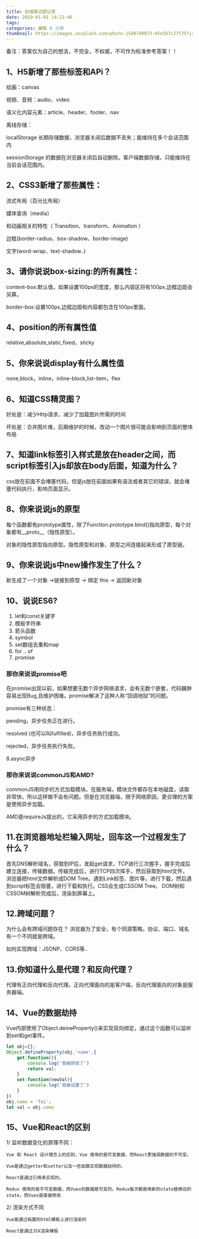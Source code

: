 ```yaml
---
title: 前端面试题记录
date: 2019-01-01 14:21:46
tags:
categories: 编程 # 分类
thumbnail: https://images.unsplash.com/photo-1549749073-45e587c27f25?ixlib=rb-1.2.1&ixid=eyJhcHBfaWQiOjEyMDd9&auto=format&fit=crop&w=400&q=60
---
```


备注：答案仅为自己的想法，不完全，不权威，不可作为标准参考答案！！

## 1、H5新增了那些标签和APi？

绘画：canvas

视频、音频：audio、video

语义化内容元素：article、header、footer、nav

离线存储：

localStorage 长期存储数据，浏览器关闭后数据不丢失；能维持在多个会话范围内

sessionStorage 的数据在浏览器关闭后自动删除。客户端数据存储，只能维持在当前会话范围内。
 
## 2、CSS3新增了那些属性：

流式布局（百分比布局）

媒体查询（media）

和动画相关的特性（
Transition、transform、Animation
）

边框(border-radius、box-shadow、border-image)

文字(word-wrap、text-shadow..)

## 3、请你说说box-sizing:的所有属性：

content-box:默认值，如果设置100px的宽度，那么内容区将有100px,边框边距会另算。

border-box:设置100px,边框边距和内容都包含在100px里面。

## 4、position的所有属性值

relative,absolute,static,fixed，sticky

## 5、你来说说display有什么属性值

none,block，inline，inline-block,list-item，flex

## 6、知道CSS精灵图？

好处是：减少Http请求，减少了加载图片所需的时间

坏处是：合并图片难，后期维护的时候，改动一个图片很可能会影响到页面的整体布局

## 7、知道link标签引入样式是放在header之间，而script标签引入js却放在body后面，知道为什么？

css放在前面不会堵塞代码，但是js放在前面如果有语法或者其它的错误，就会堵塞代码执行，影响页面显示。

## 8、你来说说js的原型

每个函数都有prototype属性，除了Function.prototype.bind()指向原型，每个对象都有__proto__（隐性原型）。

对象的隐性原型指向原型。隐性原型和对象、原型之间连接起来形成了原型链。

## 9、你来说说js中new操作发生了什么？

新生成了一个对象 ->链接到原型 -> 绑定 this ->
返回新对象

## 10、说说ES6?
1. let和const关键字
2. 模板字符串
3. 箭头函数
4. symbol
5. set数组去重和map
6. for .. of
7. promise

### 那你来说说promise吧
在promise出现以前，如果想要无数个异步网络请求，会有无数个嵌套，代码臃肿容易出现Bug,且维护困难。promise解决了这种人称“回调地狱”的问题。

promise有三种状态：

pending，异步任务正在进行。

resolved (也可以叫fulfilled)，异步任务执行成功。

rejected，异步任务执行失败。

8.async异步

### 那你来说说commonJS和AMD?

commonJS用同步的方式加载模块。在服务端，模块文件都存在本地磁盘，读取非常快，所以这样做不会有问题。但是在浏览器端，限于网络原因，更合理的方案是使用异步加载。

AMD是requireJs提出的，它采用异步的方式加载模块。

## 11.在浏览器地址栏输入网址，回车这一个过程发生了什么？
首先DNS解析域名，获取到IP后，发起get请求，TCP进行三次握手，握手完成后建立连接，传输数据。传输完成后，进行TCP四次挥手，然后获取到html文件，浏览器把html文件解析成DOM Tree。遇到Link标签、图片等，进行下载，然后遇到script标签会阻塞，进行下载和执行。CSS会生成CSSOM Tree。 DOM树和CSSOM树解析完成后，渲染到屏幕上。

## 12.跨域问题？
为什么会有跨域问题存在？
浏览器为了安全，有个同源策略。协议、端口、域名有一个不同就是跨域。

如何实现跨域：JSONP、CORS等..

## 13.你知道什么是代理？和反向代理？
代理有正向代理和反向代理。正向代理面向的是客户端，反向代理面向的对象是服务器端。

## 14、Vue的数据劫持
Vue内部使用了Object.deineProperty()来实现双向绑定，通过这个函数可以监听到set和get事件。

```js
let obj={};
Object.defineProperty(obj,'name',{
    get:function(){
        console.log('我被获取了')
        return val;
    }
    set:function(newVal){
        console.log('我被设置了')
    }
})
obj.name = 'fei';
let val = obj.name
```
## 15、Vue和React的区别
1/ 监听数据变化的原理不同：
    
    Vue 和 React 设计理念上的区别，Vue 使用的是可变数据，而React更强调数据的不可变。
    
    Vue是通过getter和setter以及一些函数实现数据劫持的，
    
    React是通过引用来实现的。
    
    Redux 使用的是不可变数据，而Vuex的数据是可变的。Redux每次都是用新的state替换旧的state，而Vuex是直接修改
    
2/ 渲染方式不同
    
    Vue是通过拓展的html模板上进行渲染的
    
    React是通过JSX渲染模板